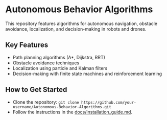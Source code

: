 # Autonomous Behavior Algorithms
This repository features algorithms for autonomous navigation, obstacle avoidance, localization, and decision-making in robots and drones.

## Key Features
- Path planning algorithms (A*, Dijkstra, RRT)
- Obstacle avoidance techniques
- Localization using particle and Kalman filters
- Decision-making with finite state machines and reinforcement learning

## How to Get Started
- Clone the repository: `git clone https://github.com/your-username/Autonomous-Behavior-Algorithms.git`
- Follow the instructions in the [docs/installation_guide.md](docs/installation_guide.md).
